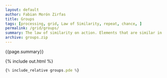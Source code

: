```yaml
---
layout: default
author: Fabian Morón Zirfas
title: Groups
tags: [processing, grid, Law of Similarity, repeat, chance, ]
permalink: /grid/groups/
summary: The law of similarity on action. Elements that are similar in size or shape are seen as a group. Uses nested loops  
archive: groups.zip
---
```


{{page.summary}}


<!-- more -->

{% include out.html %}

```js
{% include_relative groups.pde %}
```



